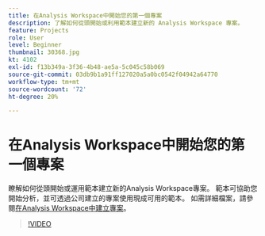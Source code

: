 ```yaml
---
title: 在Analysis Workspace中開始您的第一個專案
description: 了解如何從頭開始或利用範本建立新的 Analysis Workspace 專案。
feature: Projects
role: User
level: Beginner
thumbnail: 30368.jpg
kt: 4102
exl-id: f13b349a-3f36-4b48-ae5a-5c045c58b069
source-git-commit: 03db9b1a91ff127020a5a0bc0542f04942a64770
workflow-type: tm+mt
source-wordcount: '72'
ht-degree: 20%

---
```


# 在Analysis Workspace中開始您的第一個專案

瞭解如何從頭開始或運用範本建立新的Analysis Workspace專案。 範本可協助您開始分析，並可透過公司建立的專案使用現成可用的範本。 如需詳細檔案，請參閱[在Analysis Workspace中建立專案](https://experienceleague.adobe.com/en/docs/analytics/analyze/analysis-workspace/build-workspace-project/create-projects)。

>[!VIDEO](https://video.tv.adobe.com/v/30368/?quality=12&learn=on)
